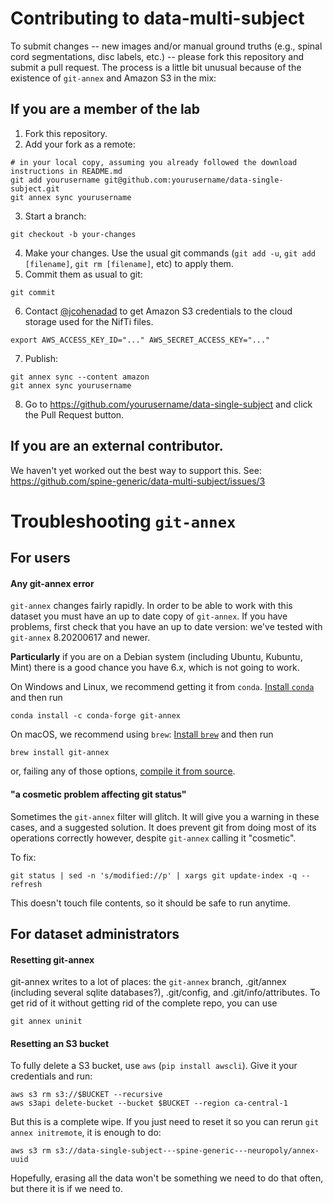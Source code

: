 # Contributing to data-multi-subject

To submit changes -- new images and/or manual ground truths (e.g., spinal cord segmentations, disc labels, etc.) -- please fork this repository and submit a pull request.
The process is a little bit unusual because of the existence of `git-annex` and Amazon S3 in the mix:

## If you are a member of the lab

1. Fork this repository.
2. Add your fork as a remote:
```
# in your local copy, assuming you already followed the download instructions in README.md
git add yourusername git@github.com:yourusername/data-single-subject.git
git annex sync yourusername
```
3. Start a branch:
```
git checkout -b your-changes
```
4. Make your changes. Use the usual git commands (`git add -u`, `git add [filename]`, `git rm [filename]`, etc) to apply them.
5. Commit them as usual to git:
```
git commit
```
6. Contact [@jcohenadad](https://github.com/jcohenadad) to get Amazon S3 credentials to the cloud storage used for the NifTi files.
```
export AWS_ACCESS_KEY_ID="..." AWS_SECRET_ACCESS_KEY="..."
```
7. Publish:
```
git annex sync --content amazon
git annex sync yourusername
```
8. Go to https://github.com/yourusername/data-single-subject and click the Pull Request button.

## If you are an external contributor.

We haven't yet worked out the best way to support this. See: https://github.com/spine-generic/data-multi-subject/issues/3


# Troubleshooting `git-annex`

## For users

#### Any git-annex error

`git-annex` changes fairly rapidly. In order to be able to work with this dataset you must have an up to date copy of `git-annex`. If you have problems, first check that you have an up to date version: we've tested with `git-annex` 8.20200617 and newer.

**Particularly** if you are on a Debian system (including Ubuntu, Kubuntu, Mint) there is a good chance you have 6.x, which is not going to work.

On Windows and Linux, we recommend getting it from `conda`. [Install `conda`](https://docs.conda.io/en/latest/miniconda.html) and then run

```
conda install -c conda-forge git-annex
```

On macOS, we recommend using `brew`: [Install `brew`](https://brew.sh/) and then run

```
brew install git-annex
```

or, failing any of those options, [compile it from source](https://git-annex.branchable.com/install/fromsource/).

#### "a cosmetic problem affecting git status"

Sometimes the `git-annex` filter will glitch. It will give you a warning in these cases, and a suggested solution. It does prevent git from doing most of its operations correctly however, despite `git-annex` calling it "cosmetic".

To fix:

```
git status | sed -n 's/modified://p' | xargs git update-index -q --refresh
```

This doesn't touch file contents, so it should be safe to run anytime.


## For dataset administrators

#### Resetting git-annex

git-annex writes to a lot of places: the `git-annex` branch, .git/annex (including several sqlite databases?), .git/config, and .git/info/attributes. To get rid of it without getting rid of the complete repo, you can use

```
git annex uninit
```

#### Resetting an S3 bucket

To fully delete a S3 bucket, use `aws` (`pip install awscli`). Give it your credentials and run:

```
aws s3 rm s3://$BUCKET --recursive
aws s3api delete-bucket --bucket $BUCKET --region ca-central-1
```

But this is a complete wipe. If you just need to reset it so you can rerun `git annex initremote`, it is enough to do:

```
aws s3 rm s3://data-single-subject---spine-generic---neuropoly/annex-uuid
```

Hopefully, erasing all the data won't be something we need to do that often, but there it is if we need to.
